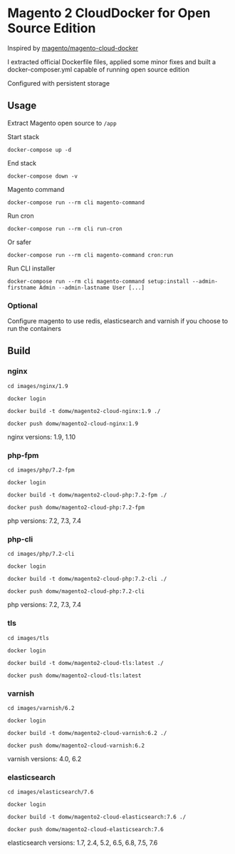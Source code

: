 # Magento 2 CloudDocker for Open Source Edition

Inspired by [magento/magento-cloud-docker](https://github.com/magento/magento-cloud-docker)

I extracted official Dockerfile files, applied some minor fixes and built a docker-composer.yml capable of running open source edition 

Configured with persistent storage

## Usage

Extract Magento open source to `/app`

Start stack

    docker-compose up -d

End stack

    docker-compose down -v

Magento command

    docker-compose run --rm cli magento-command

Run cron

    docker-compose run --rm cli run-cron

Or safer

    docker-compose run --rm cli magento-command cron:run

Run CLI installer

    docker-compose run --rm cli magento-command setup:install --admin-firstname Admin --admin-lastname User [...]

### Optional 

Configure magento to use redis, elasticsearch and varnish if you choose to run the containers

## Build

### nginx

    cd images/nginx/1.9

    docker login

    docker build -t domw/magento2-cloud-nginx:1.9 ./

    docker push domw/magento2-cloud-nginx:1.9

nginx versions: 1.9, 1.10

### php-fpm

    cd images/php/7.2-fpm

    docker login

    docker build -t domw/magento2-cloud-php:7.2-fpm ./

    docker push domw/magento2-cloud-php:7.2-fpm

php versions: 7.2, 7.3, 7.4

### php-cli

    cd images/php/7.2-cli

    docker login

    docker build -t domw/magento2-cloud-php:7.2-cli ./

    docker push domw/magento2-cloud-php:7.2-cli

php versions: 7.2, 7.3, 7.4    

### tls

    cd images/tls

    docker login

    docker build -t domw/magento2-cloud-tls:latest ./

    docker push domw/magento2-cloud-tls:latest

### varnish

    cd images/varnish/6.2

    docker login

    docker build -t domw/magento2-cloud-varnish:6.2 ./

    docker push domw/magento2-cloud-varnish:6.2

varnish versions: 4.0, 6.2

### elasticsearch

    cd images/elasticsearch/7.6

    docker login

    docker build -t domw/magento2-cloud-elasticsearch:7.6 ./

    docker push domw/magento2-cloud-elasticsearch:7.6

elasticsearch versions: 1.7, 2.4, 5.2, 6.5, 6.8, 7.5, 7.6
